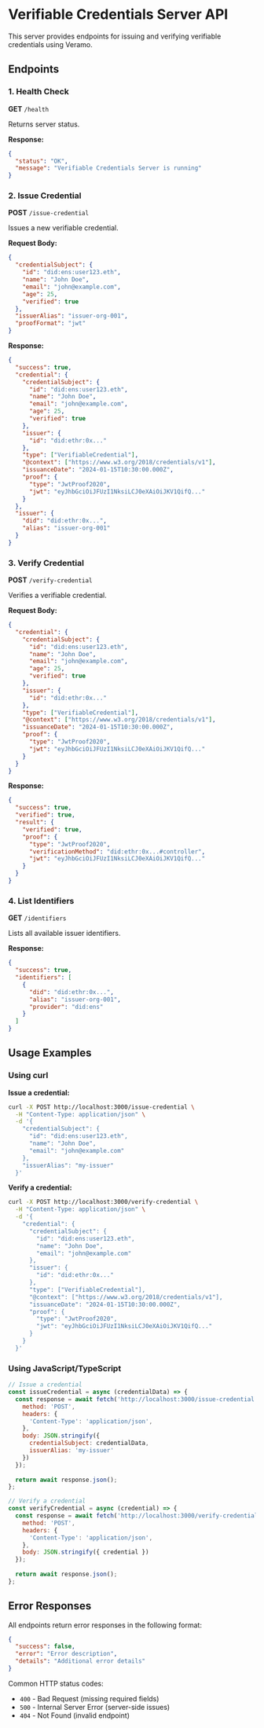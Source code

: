 # Verifiable Credentials Server API

This server provides endpoints for issuing and verifying verifiable credentials using Veramo.

## Endpoints

### 1. Health Check
**GET** `/health`

Returns server status.

**Response:**
```json
{
  "status": "OK",
  "message": "Verifiable Credentials Server is running"
}
```

### 2. Issue Credential
**POST** `/issue-credential`

Issues a new verifiable credential.

**Request Body:**
```json
{
  "credentialSubject": {
    "id": "did:ens:user123.eth",
    "name": "John Doe",
    "email": "john@example.com",
    "age": 25,
    "verified": true
  },
  "issuerAlias": "issuer-org-001",
  "proofFormat": "jwt"
}
```

**Response:**
```json
{
  "success": true,
  "credential": {
    "credentialSubject": {
      "id": "did:ens:user123.eth",
      "name": "John Doe",
      "email": "john@example.com",
      "age": 25,
      "verified": true
    },
    "issuer": {
      "id": "did:ethr:0x..."
    },
    "type": ["VerifiableCredential"],
    "@context": ["https://www.w3.org/2018/credentials/v1"],
    "issuanceDate": "2024-01-15T10:30:00.000Z",
    "proof": {
      "type": "JwtProof2020",
      "jwt": "eyJhbGciOiJFUzI1NksiLCJ0eXAiOiJKV1QifQ..."
    }
  },
  "issuer": {
    "did": "did:ethr:0x...",
    "alias": "issuer-org-001"
  }
}
```

### 3. Verify Credential
**POST** `/verify-credential`

Verifies a verifiable credential.

**Request Body:**
```json
{
  "credential": {
    "credentialSubject": {
      "id": "did:ens:user123.eth",
      "name": "John Doe",
      "email": "john@example.com",
      "age": 25,
      "verified": true
    },
    "issuer": {
      "id": "did:ethr:0x..."
    },
    "type": ["VerifiableCredential"],
    "@context": ["https://www.w3.org/2018/credentials/v1"],
    "issuanceDate": "2024-01-15T10:30:00.000Z",
    "proof": {
      "type": "JwtProof2020",
      "jwt": "eyJhbGciOiJFUzI1NksiLCJ0eXAiOiJKV1QifQ..."
    }
  }
}
```

**Response:**
```json
{
  "success": true,
  "verified": true,
  "result": {
    "verified": true,
    "proof": {
      "type": "JwtProof2020",
      "verificationMethod": "did:ethr:0x...#controller",
      "jwt": "eyJhbGciOiJFUzI1NksiLCJ0eXAiOiJKV1QifQ..."
    }
  }
}
```

### 4. List Identifiers
**GET** `/identifiers`

Lists all available issuer identifiers.

**Response:**
```json
{
  "success": true,
  "identifiers": [
    {
      "did": "did:ethr:0x...",
      "alias": "issuer-org-001",
      "provider": "did:ens"
    }
  ]
}
```

## Usage Examples

### Using curl

**Issue a credential:**
```bash
curl -X POST http://localhost:3000/issue-credential \
  -H "Content-Type: application/json" \
  -d '{
    "credentialSubject": {
      "id": "did:ens:user123.eth",
      "name": "John Doe",
      "email": "john@example.com"
    },
    "issuerAlias": "my-issuer"
  }'
```

**Verify a credential:**
```bash
curl -X POST http://localhost:3000/verify-credential \
  -H "Content-Type: application/json" \
  -d '{
    "credential": {
      "credentialSubject": {
        "id": "did:ens:user123.eth",
        "name": "John Doe",
        "email": "john@example.com"
      },
      "issuer": {
        "id": "did:ethr:0x..."
      },
      "type": ["VerifiableCredential"],
      "@context": ["https://www.w3.org/2018/credentials/v1"],
      "issuanceDate": "2024-01-15T10:30:00.000Z",
      "proof": {
        "type": "JwtProof2020",
        "jwt": "eyJhbGciOiJFUzI1NksiLCJ0eXAiOiJKV1QifQ..."
      }
    }
  }'
```

### Using JavaScript/TypeScript

```javascript
// Issue a credential
const issueCredential = async (credentialData) => {
  const response = await fetch('http://localhost:3000/issue-credential', {
    method: 'POST',
    headers: {
      'Content-Type': 'application/json',
    },
    body: JSON.stringify({
      credentialSubject: credentialData,
      issuerAlias: 'my-issuer'
    })
  });
  
  return await response.json();
};

// Verify a credential
const verifyCredential = async (credential) => {
  const response = await fetch('http://localhost:3000/verify-credential', {
    method: 'POST',
    headers: {
      'Content-Type': 'application/json',
    },
    body: JSON.stringify({ credential })
  });
  
  return await response.json();
};
```

## Error Responses

All endpoints return error responses in the following format:

```json
{
  "success": false,
  "error": "Error description",
  "details": "Additional error details"
}
```

Common HTTP status codes:
- `400` - Bad Request (missing required fields)
- `500` - Internal Server Error (server-side issues)
- `404` - Not Found (invalid endpoint)


